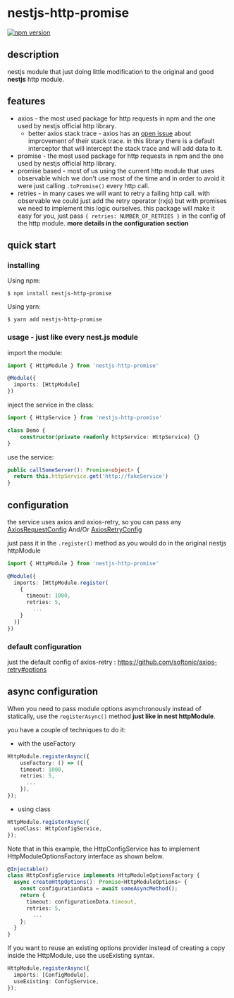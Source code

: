 # nestjs-http-promise
[![npm version](https://img.shields.io/npm/v/nestjs-http-promise.svg?style=flat-square)](https://www.npmjs.org/package/nestjs-http-promise)

## description
nestjs module that just doing little modification to the original and good **nestjs** http module.


## features
  * axios - the most used package for http requests in npm and the one used by nestjs official http library.
    * better axios stack trace - axios has an [open issue](https://github.com/axios/axios/issues/2387) about improvement of their stack trace. 
      in this library there is a default interceptor that will intercept the stack trace and will add data to it.
  * promise - the most used package for http requests in npm and the one used by nestjs official http library.
  * promise based - most of us using the current http module that uses observable which we don't use most of the time 
    and in order to avoid it were just calling `.toPromise()` every http call.
  * retries - in many cases we will want to retry a failing http call.
    with observable we could just add the retry operator (rxjs) but with promises we need to implement this logic ourselves.
    this package will make it easy for you, just pass `{ retries: NUMBER_OF_RETRIES }` in the config of the http module.
    **more details in the configuration section**
    
## quick start 
### installing
Using npm:
```
$ npm install nestjs-http-promise
```

Using yarn:
```
$ yarn add nestjs-http-promise
```

### usage - just like every nest.js module
  import the module:
  ```ts
import { HttpModule } from 'nestjs-http-promise'

@Module({ 
    imports: [HttpModule]
})
```

inject the service in the class:
```ts
import { HttpService } from 'nestjs-http-promise'

class Demo {
    constructor(private readonly httpService: HttpService) {}
}
```

use the service:
```ts
public callSomeServer(): Promise<object> {
  return this.httpService.get('http://fakeService') 
}
```

## configuration

the service uses axios and axios-retry, so you can pass any [AxiosRequestConfig](https://github.com/axios/axios#request-config)
And/Or [AxiosRetryConfig](https://github.com/softonic/axios-retry#options)

just pass it in the `.register()` method as you would do in the original nestjs httpModule
```ts
import { HttpModule } from 'nestjs-http-promise'

@Module({
  imports: [HttpModule.register(
    {
      timeout: 1000,
      retries: 5,
        ...
    }
  )]
})
```

### default configuration
 just the default config of axios-retry : https://github.com/softonic/axios-retry#options

## async configuration
When you need to pass module options asynchronously instead of statically, use the `registerAsync()` method **just like in nest httpModule**.

you have a couple of techniques to do it:
* with the useFactory
```ts
HttpModule.registerAsync({
    useFactory: () => ({
    timeout: 1000,
    retries: 5,
      ...
    }),
});
```

* using class
 
```ts
HttpModule.registerAsync({
  useClass: HttpConfigService,
});
```
Note that in this example, the HttpConfigService has to implement HttpModuleOptionsFactory interface as shown below.
```ts
@Injectable()
class HttpConfigService implements HttpModuleOptionsFactory {
  async createHttpOptions(): Promise<HttpModuleOptions> {
    const configurationData = await someAsyncMethod();
    return {
      timeout: configurationData.timeout,
      retries: 5,
        ...
    };
  }
}
```
If you want to reuse an existing options provider instead of creating a copy inside the HttpModule, 
use the useExisting syntax.
```ts
HttpModule.registerAsync({
  imports: [ConfigModule],
  useExisting: ConfigService,
});
```
